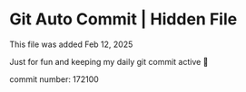 # Git Auto Commit | Hidden File

This file was added Feb 12, 2025

Just for fun and keeping my daily git commit active 🤪

commit number: 172100

